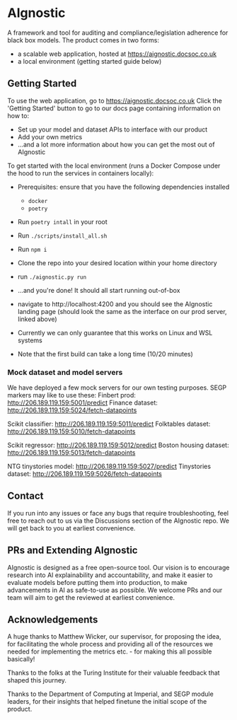 # AIgnostic

A framework and tool for auditing and compliance/legislation adherence for black box models.
The product comes in two forms:
- a scalable web application, hosted at https://aignostic.docsoc.co.uk
- a local environment (getting started guide below)

## Getting Started
To use the web application, go to https://aignostic.docsoc.co.uk
Click the 'Getting Started' button to go to our docs page containing information on how to:
- Set up your model and dataset APIs to interface with our product
- Add your own metrics
- ...and a lot more information about how you can get the most out of AIgnostic

To get started with the local environment (runs a Docker Compose under the hood to run the services in containers locally):
- Prerequisites: ensure that you have the following dependencies installed
    - ```docker```
    - ```poetry```
- Run ```poetry intall``` in your root
- Run ```./scripts/install_all.sh```
- Run ```npm i```
- Clone the repo into your desired location within your home directory
- run ```./aignostic.py run```
- ...and you're done! It should all start running out-of-box
- navigate to http://localhost:4200 and you should see the AIgnostic landing page (should look the same as the interface on our prod server, linked above)

- Currently we can only guarantee that this works on Linux and WSL systems
- Note that the first build can take a long time (10/20 minutes)

### Mock dataset and model servers
We have deployed a few mock servers for our own testing purposes.
SEGP markers may like to use these:
Finbert prod: http://206.189.119.159:5001/predict
Finance dataset: http://206.189.119.159:5024/fetch-datapoints

Scikit classifier: http://206.189.119.159:5011/predict
Folktables dataset: http://206.189.119.159:5010/fetch-datapoints

Scikit regressor: http://206.189.119.159:5012/predict
Boston housing dataset: http://206.189.119.159:5013/fetch-datapoints

NTG tinystories model: http://206.189.119.159:5027/predict
Tinystories dataset: http://206.189.119.159:5026/fetch-datapoints

## Contact
If you run into any issues or face any bugs that require troubleshooting, feel free to reach out to us via the Discussions section of the AIgnostic repo. We will get back to you at earliest convenience.

## PRs and Extending AIgnostic
AIgnostic is designed as a free open-source tool. Our vision is to encourage research into AI explainability and accountability, and make it easier to evaluate models before putting them into production, to make advancements in AI as safe-to-use as possible. We welcome PRs and our team will aim to get the reviewed at earliest convenience.


## Acknowledgements
A huge thanks to Matthew Wicker, our supervisor, for proposing the idea, for facilitating the whole process and providing all of the resources we needed for implementing the metrics etc. - for making this all possible basically!

Thanks to the folks at the Turing Institute for their valuable feedback that shaped this journey.

Thanks to the Department of Computing at Imperial, and SEGP module leaders, for their insights that helped finetune the initial scope of the product.
